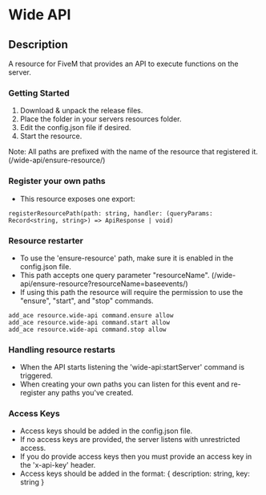 # Wide API

## Description

A resource for FiveM that provides an API to execute functions on the server.

### Getting Started

1. Download & unpack the release files.
2. Place the folder in your servers resources folder.
3. Edit the config.json file if desired.
4. Start the resource.

Note: All paths are prefixed with the name of the resource that registered it. (/wide-api/ensure-resource/)

### Register your own paths

- This resource exposes one export:

```
registerResourcePath(path: string, handler: (queryParams: Record<string, string>) => ApiResponse | void)
```

### Resource restarter

- To use the 'ensure-resource' path, make sure it is enabled in the config.json file.
- This path accepts one query parameter "resourceName". (/wide-api/ensure-resource?resourceName=baseevents/)
- If using this path the resource will require the permission to use the "ensure", "start", and "stop" commands.

```
add_ace resource.wide-api command.ensure allow
add_ace resource.wide-api command.start allow
add_ace resource.wide-api command.stop allow
```

### Handling resource restarts

- When the API starts listening the 'wide-api:startServer' command is triggered.
- When creating your own paths you can listen for this event and re-register any paths you've created.

### Access Keys

- Access keys should be added in the config.json file.
- If no access keys are provided, the server listens with unrestricted access.
- If you do provide access keys then you must provide an access key in the 'x-api-key' header.
- Access keys should be added in the format: { description: string, key: string }
